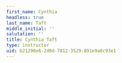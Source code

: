 ```yaml
---
first_name: Cynthia
headless: true
last_name: Taft
middle_initial: ''
salutation: ''
title: Cynthia Taft
type: instructor
uid: b21290e6-2d0d-7812-3529-891e9a0c93e1
---
```

